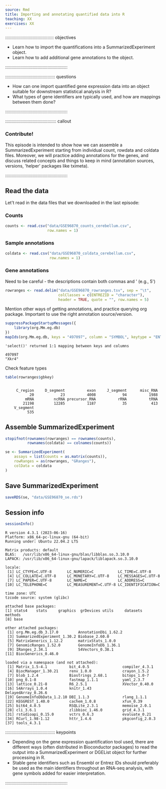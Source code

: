 ```yaml
---
source: Rmd
title: Importing and annotating quantified data into R
teaching: XX
exercises: XX
---
```




::::::::::::::::::::::::::::::::::::::: objectives

- Learn how to import the quantifications into a SummarizedExperiment object.
- Learn how to add additional gene annotations to the object.

::::::::::::::::::::::::::::::::::::::::::::::::::

:::::::::::::::::::::::::::::::::::::::: questions

- How can one import quantified gene expression data into an object suitable for downstream statistical analysis in R?
- What types of gene identifiers are typically used, and how are mappings between them done? 


::::::::::::::::::::::::::::::::::::::::::::::::::

:::::::::::::::::::::::::::::::::::::::::  callout

### Contribute!

This episode is intended to show how we can assemble a SummarizedExperiment
starting from individual count, rowdata and coldata files. Moreover, we will
practice adding annotations for the genes, and discuss related concepts
and things to keep in mind (annotation sources, versions, 'helper' packages
like tximeta).


::::::::::::::::::::::::::::::::::::::::::::::::::

## Read the data

Let't read in the data files that we downloaded in the last episode:

### Counts


```r
counts <- read.csv("data/GSE96870_counts_cerebellum.csv", 
                   row.names = 1)
```

### Sample annotations


```r
coldata <- read.csv("data/GSE96870_coldata_cerebellum.csv",
                    row.names = 1)
```

### Gene annotations

Need to be careful - the descriptions contain both commas and ' (e.g., 5')


```r
rowranges <- read.delim("data/GSE96870_rowranges.tsv", sep = "\t", 
                        colClasses = c(ENTREZID = "character"),
                        header = TRUE, quote = "", row.names = 5)
```

Mention other ways of getting annotations, and practice querying org package.
Important to use the right annotation source/version.


```r
suppressPackageStartupMessages({
    library(org.Mm.eg.db)
})
mapIds(org.Mm.eg.db, keys = "497097", column = "SYMBOL", keytype = "ENTREZID")
```

```{.output}
'select()' returned 1:1 mapping between keys and columns
```

```{.output}
497097 
"Xkr4" 
```

Check feature types


```r
table(rowranges$gbkey)
```

```{.output}

     C_region     D_segment          exon     J_segment      misc_RNA 
           20            23          4008            94          1988 
         mRNA         ncRNA precursor_RNA          rRNA          tRNA 
        21198         12285          1187            35           413 
    V_segment 
          535 
```

## Assemble SummarizedExperiment


```r
stopifnot(rownames(rowranges) == rownames(counts),
          rownames(coldata) == colnames(counts))

se <- SummarizedExperiment(
    assays = list(counts = as.matrix(counts)),
    rowRanges = as(rowranges, "GRanges"),
    colData = coldata
)
```

## Save SummarizedExperiment


```r
saveRDS(se, "data/GSE96870_se.rds")
```

## Session info


```r
sessionInfo()
```

```{.output}
R version 4.3.1 (2023-06-16)
Platform: x86_64-pc-linux-gnu (64-bit)
Running under: Ubuntu 22.04.2 LTS

Matrix products: default
BLAS:   /usr/lib/x86_64-linux-gnu/blas/libblas.so.3.10.0 
LAPACK: /usr/lib/x86_64-linux-gnu/lapack/liblapack.so.3.10.0

locale:
 [1] LC_CTYPE=C.UTF-8       LC_NUMERIC=C           LC_TIME=C.UTF-8       
 [4] LC_COLLATE=C.UTF-8     LC_MONETARY=C.UTF-8    LC_MESSAGES=C.UTF-8   
 [7] LC_PAPER=C.UTF-8       LC_NAME=C              LC_ADDRESS=C          
[10] LC_TELEPHONE=C         LC_MEASUREMENT=C.UTF-8 LC_IDENTIFICATION=C   

time zone: UTC
tzcode source: system (glibc)

attached base packages:
[1] stats4    stats     graphics  grDevices utils     datasets  methods  
[8] base     

other attached packages:
 [1] org.Mm.eg.db_3.17.0         AnnotationDbi_1.62.2       
 [3] SummarizedExperiment_1.30.2 Biobase_2.60.0             
 [5] MatrixGenerics_1.12.2       matrixStats_1.0.0          
 [7] GenomicRanges_1.52.0        GenomeInfoDb_1.36.1        
 [9] IRanges_2.34.1              S4Vectors_0.38.1           
[11] BiocGenerics_0.46.0        

loaded via a namespace (and not attached):
 [1] Matrix_1.5-4.1          bit_4.0.5               compiler_4.3.1         
 [4] BiocManager_1.30.21     renv_1.0.0              crayon_1.5.2           
 [7] blob_1.2.4              Biostrings_2.68.1       bitops_1.0-7           
[10] png_0.1-8               fastmap_1.1.1           yaml_2.3.7             
[13] lattice_0.21-8          R6_2.5.1                XVector_0.40.0         
[16] S4Arrays_1.0.4          knitr_1.43              DelayedArray_0.26.6    
[19] GenomeInfoDbData_1.2.10 DBI_1.1.3               rlang_1.1.1            
[22] KEGGREST_1.40.0         cachem_1.0.8            xfun_0.39              
[25] bit64_4.0.5             RSQLite_2.3.1           memoise_2.0.1          
[28] cli_3.6.1               zlibbioc_1.46.0         grid_4.3.1             
[31] rstudioapi_0.15.0       vctrs_0.6.3             evaluate_0.21          
[34] RCurl_1.98-1.12         httr_1.4.6              pkgconfig_2.0.3        
[37] tools_4.3.1            
```

:::::::::::::::::::::::::::::::::::::::: keypoints

- Depending on the gene expression quantification tool used, there are different ways (often distributed in Bioconductor packages) to read the output into a SummarizedExperiment or DGEList object for further processing in R.
- Stable gene identifiers such as Ensembl or Entrez IDs should preferably be used as the main identifiers throughout an RNA-seq analysis, with gene symbols added for easier interpretation.


::::::::::::::::::::::::::::::::::::::::::::::::::


